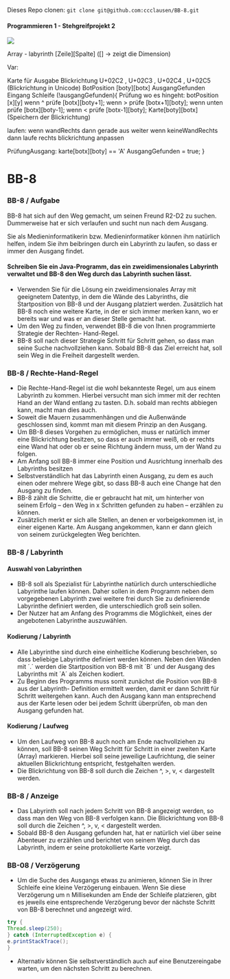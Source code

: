 Dieses Repo clonen:  `git clone git@github.com:ccclausen/BB-8.git`

#### Programmieren 1 - Stehgreifprojekt 2
![](https://github.com/ccclausen/BB-8/blob/master/bb8.jpg)



Array - labyrinth [Zeile][Spalte] ([] -> zeigt die Dimension)

Var:

Karte für Ausgabe
Blickrichtung U+02C2 , U+02C3 , U+02C4 , U+02C5 (Blickrichtung in Unicode)
BotPosition [boty][botx]
AusgangGefunden
Eingang
Schleife (!ausgangGefunden){ Prüfung wo es hingeht: botPosition [x][y] wenn ^ prüfe [botx][boty+1]; wenn > prüfe [botx+1][boty]; wenn unten prüfe [botx][boty-1]; wenn < prüfe [botx-1][boty]; Karte[boty][botx] (Speichern der Blickrichtung)

laufen: wenn wandRechts dann gerade aus weiter wenn keineWandRechts dann laufe rechts blickrichtung anpassen

PrüfungAusgang: karte[botx][boty] == 'A' AusgangGefunden = true; }




# BB-8
### BB-8 / Aufgabe

BB-8 hat sich auf den Weg gemacht, um seinen Freund R2-D2
zu suchen. Dummerweise hat er sich verlaufen und sucht
nun nach dem Ausgang.

Sie als Medieninformatikerin bzw. Medieninformatiker
können ihm natürlich helfen, indem Sie ihm beibringen
durch ein Labyrinth zu laufen, so dass er immer den Ausgang
findet.

#### Schreiben Sie ein Java-Programm, das ein zweidimensionales Labyrinth verwaltet und BB-8 den Weg durch das Labyrinth suchen lässt.

- Verwenden Sie für die Lösung ein zweidimensionales Array mit geeignetem Datentyp, in dem
  die Wände des Labyrinths, die Startposition von BB-8 und der Ausgang platziert werden.
  Zusätzlich hat BB-8 noch eine weitere Karte, in der er sich immer merken kann, wo er bereits war
  und was er an dieser Stelle gemacht hat.
- Um den Weg zu finden, verwendet BB-8 die von Ihnen programmierte Strategie der Rechten-
  Hand-Regel.
- BB-8 soll nach dieser Strategie Schritt für Schritt gehen, so dass man seine Suche nachvollziehen
  kann. Sobald BB-8 das Ziel erreicht hat, soll sein Weg in die Freiheit dargestellt werden.
  
### BB-8 / Rechte-Hand-Regel

- Die Rechte-Hand-Regel ist die wohl bekannteste Regel, um
  aus einem Labyrinth zu kommen. Hierbei versucht man
  sich immer mit der rechten Hand an der Wand entlang zu
  tasten. D.h. sobald man rechts abbiegen kann, macht man
  dies auch.
- Soweit die Mauern zusammenhängen und die
  Außenwände geschlossen sind, kommt man mit diesem
  Prinzip an den Ausgang.
- Um BB-8 dieses Vorgehen zu ermöglichen, muss er natürlich immer eine Blickrichtung besitzen,
  so dass er auch immer weiß, ob er rechts eine Wand hat oder ob er seine Richtung ändern muss,
  um der Wand zu folgen.
- Am Anfang soll BB-8 immer eine Position und Ausrichtung innerhalb des Labyrinths besitzen
- Selbstverständlich hat das Labyrinth einen Ausgang, zu dem es auch einen oder mehrere Wege
  gibt, so dass BB-8 auch eine Change hat den Ausgang zu finden.
- BB-8 zählt die Schritte, die er gebraucht hat mit, um hinterher von seinem Erfolg – den Weg in x
  Schritten gefunden zu haben – erzählen zu können.
- Zusätzlich merkt er sich alle Stellen, an denen er vorbeigekommen ist, in einer eigenen Karte.
  Am Ausgang angekommen, kann er dann gleich von seinem zurückgelegten Weg berichten.

### BB-8 / Labyrinth
#### Auswahl von Labyrinthen

- BB-8 soll als Spezialist für Labyrinthe natürlich durch unterschiedliche Labyrinthe laufen können.
  Daher sollen in dem Programm neben dem vorgegebenen Labyrinth zwei weitere frei durch Sie
  zu definierende Labyrinthe definiert werden, die unterschiedlich groß sein sollen.
- Der Nutzer hat am Anfang des Programms die Möglichkeit, eines der angebotenen Labyrinthe
  auszuwählen.

#### Kodierung / Labyrinth

- Alle Labyrinthe sind durch eine einheitliche Kodierung beschrieben, so dass beliebige
  Labyrinthe definiert werden können. Neben den Wänden mit ´.´ werden die Startposition von
  BB-8 mit ´B´ und der Ausgang des Labyrinths mit ´A´ als Zeichen kodiert.
- Zu Beginn des Programms muss somit zunächst die Position von BB-8 aus der Labyrinth-
  Definition ermittelt werden, damit er dann Schritt für Schritt weitergehen kann. Auch den
  Ausgang kann man entsprechend aus der Karte lesen oder bei jedem Schritt überprüfen, ob
  man den Ausgang gefunden hat.
  
#### Kodierung / Laufweg

- Um den Laufweg von BB-8 auch noch am Ende nachvollziehen zu können, soll BB-8 seinen Weg
  Schritt für Schritt in einer zweiten Karte (Array) markieren. Hierbei soll seine jeweilige
  Laufrichtung, die seiner aktuellen Blickrichtung entspricht, festgehalten werden.
- Die Blickrichtung von BB-8 soll durch die Zeichen ^, >, v, < dargestellt werden.

### BB-8 / Anzeige

- Das Labyrinth soll nach jedem Schritt von BB-8 angezeigt werden, so dass man den Weg von BB-8
  verfolgen kann. Die Blickrichtung von BB-8 soll durch die Zeichen ^, >, v, < dargestellt werden.
- Sobald BB-8 den Ausgang gefunden hat, hat er natürlich viel über seine Abenteuer zu erzählen
  und berichtet von seinem Weg durch das Labyrinth, indem er seine protokollierte Karte vorzeigt.
  
### BB-08 / Verzögerung

- Um die Suche des Ausgangs etwas zu animieren, können Sie in Ihrer Schleife eine kleine
  Verzögerung einbauen. Wenn Sie diese Verzögerung um n Millisekunden am Ende der Schleife
  platzieren, gibt es jeweils eine entsprechende Verzögerung bevor der nächste Schritt von BB-8
  berechnet und angezeigt wird.
```java
try {
Thread.sleep(250);
} catch (InterruptedException e) {
e.printStackTrace();
}
```

- Alternativ können Sie selbstverständlich auch auf eine Benutzereingabe warten, um den
  nächsten Schritt zu berechnen.
